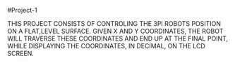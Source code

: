 #Project-1

THIS PROJECT CONSISTS OF CONTROLING THE 3PI ROBOTS POSITION ON A FLAT,LEVEL SURFACE.
GIVEN X AND Y COORDINATES, THE ROBOT WILL TRAVERSE THESE COORDINATES AND END UP AT THE FINAL POINT,
WHILE DISPLAYING THE COORDINATES, IN DECIMAL, ON THE LCD SCREEN.
